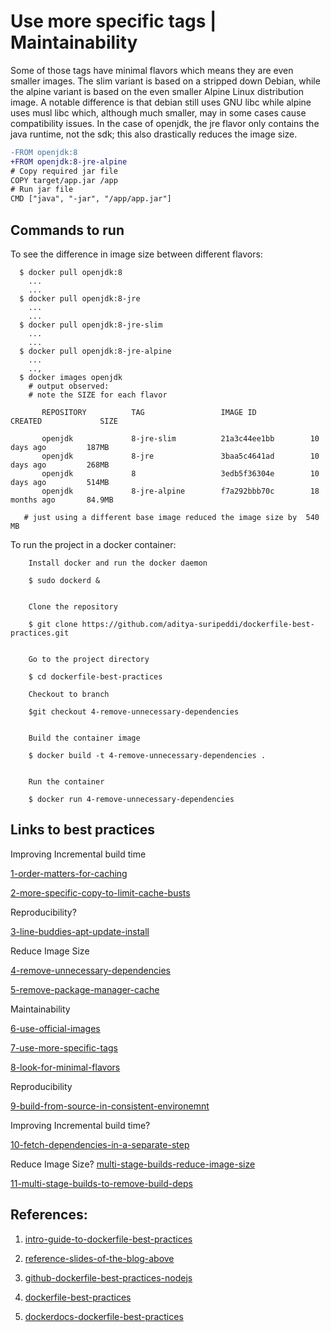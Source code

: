 # Use more specific tags | Maintainability

Some of those tags have minimal flavors which means they are even smaller images. The slim variant is based 
on a stripped down Debian, while the alpine variant is based on the even smaller Alpine Linux distribution 
image. A notable difference is that debian still uses GNU libc while alpine uses musl libc which, although 
much smaller, may in some cases cause compatibility issues. In the case of openjdk, the jre flavor only contains
the java runtime, not the sdk; this also drastically reduces the image size.



```diff
-FROM openjdk:8
+FROM openjdk:8-jre-alpine
# Copy required jar file 
COPY target/app.jar /app
# Run jar file
CMD ["java", "-jar", "/app/app.jar"]   
```

## Commands to run 

  To see the difference in image size between different flavors: 
```
  $ docker pull openjdk:8
    ...
    ...
  $ docker pull openjdk:8-jre
    ...
    ...
  $ docker pull openjdk:8-jre-slim
    ...
    ...
  $ docker pull openjdk:8-jre-alpine
    ...
    ..,
  $ docker images openjdk
    # output observed:
    # note the SIZE for each flavor

       REPOSITORY          TAG                 IMAGE ID            CREATED             SIZE

       openjdk             8-jre-slim          21a3c44ee1bb        10 days ago         187MB
       openjdk             8-jre               3baa5c4641ad        10 days ago         268MB
       openjdk             8                   3edb5f36304e        10 days ago         514MB
       openjdk             8-jre-alpine        f7a292bbb70c        18 months ago       84.9MB
 
   # just using a different base image reduced the image size by  540 MB
```  
  
 To run the project in a docker container: 
```
    Install docker and run the docker daemon
 
    $ sudo dockerd &    
 
 
    Clone the repository 
 
    $ git clone https://github.com/aditya-suripeddi/dockerfile-best-practices.git
 
 
    Go to the project directory 
 
    $ cd dockerfile-best-practices
 
    Checkout to branch 
  
    $git checkout 4-remove-unnecessary-dependencies
  
 
    Build the container image
 
    $ docker build -t 4-remove-unnecessary-dependencies . 
 
 
    Run the container
 
    $ docker run 4-remove-unnecessary-dependencies
 ```

## Links to best practices

Improving Incremental build time

[1-order-matters-for-caching](https://github.com/aditya-suripeddi/dockerfile-best-practices/tree/1-order-matters-for-caching) 

[2-more-specific-copy-to-limit-cache-busts](https://github.com/aditya-suripeddi/dockerfile-best-practices/tree/2-more-specific-copy-to-limit-cache-busts)

Reproducibility?

[3-line-buddies-apt-update-install](https://github.com/aditya-suripeddi/dockerfile-best-practices/tree/3-line-buddies-apt-update-install)

Reduce Image Size

[4-remove-unnecessary-dependencies](https://github.com/aditya-suripeddi/dockerfile-best-practices/tree/4-remove-unnecessary-dependencies)

[5-remove-package-manager-cache](https://github.com/aditya-suripeddi/dockerfile-best-practices/tree/5-remove-package-manager-cache)

Maintainability 

[6-use-official-images](https://github.com/aditya-suripeddi/dockerfile-best-practices/tree/6-use-official-images)

[7-use-more-specific-tags](https://github.com/aditya-suripeddi/dockerfile-best-practices/tree/7-user-more-specific-tags)

[8-look-for-minimal-flavors](https://github.com/aditya-suripeddi/dockerfile-best-practices/tree/8-look-for-mininal-flavors)

Reproducibility

[9-build-from-source-in-consistent-environemnt](https://github.com/aditya-suripeddi/dockerfile-best-practices/tree/9-build-from-source-in-consistent-environment)

Improving Incremental build time?

[10-fetch-dependencies-in-a-separate-step](https://github.com/aditya-suripeddi/dockerfile-best-practices/tree/10-fetch-dependencies-in-a-separate-step)

Reduce Image Size? [multi-stage-builds-reduce-image-size](https://blog.logrocket.com/reduce-docker-image-sizes-using-multi-stage-builds/#:~:text=Multi%2Dstage%20builds%20in%20Docker,easy%20to%20read%20and%20understand.)

[11-multi-stage-builds-to-remove-build-deps](https://github.com/aditya-suripeddi/dockerfile-best-practices/tree/11-multi-stage-builds-to-remove-build-deps.git)


## References:

  1.  [intro-guide-to-dockerfile-best-practices](https://www.docker.com/blog/intro-guide-to-dockerfile-best-practices/)

  2.  [reference-slides-of-the-blog-above](https://drive.google.com/file/d/16t_-DRTohzyVPJy6Cx8a3PxLQ-95CfYK/view)

  3.  [github-dockerfile-best-practices-nodejs](https://github.com/juan131/dockerfile-best-practices)
  
  4.  [dockerfile-best-practices](https://www.youtube.com/watch?v=JofsaZ3H1qM&t=391s)

  5.  [dockerdocs-dockerfile-best-practices](https://docs.docker.com/develop/develop-images/dockerfile_best-practices/)